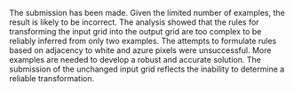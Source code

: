 The submission has been made.  Given the limited number of examples, the result is likely to be incorrect.  The analysis showed that the rules for transforming the input grid into the output grid are too complex to be reliably inferred from only two examples.  The attempts to formulate rules based on adjacency to white and azure pixels were unsuccessful.  More examples are needed to develop a robust and accurate solution.  The submission of the unchanged input grid reflects the inability to determine a reliable transformation.


